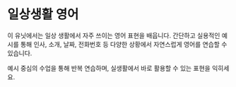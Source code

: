# 일상생활 영어

이 유닛에서는 일상 생활에서 자주 쓰이는 영어 표현을 배웁니다. 간단하고 실용적인 예시를 통해 인사, 소개, 날짜, 전화번호 등 다양한 상황에서 자연스럽게 영어를 연습할 수 있습니다.

예시 중심의 수업을 통해 반복 연습하며, 실생활에서 바로 활용할 수 있는 표현을 익히세요.
